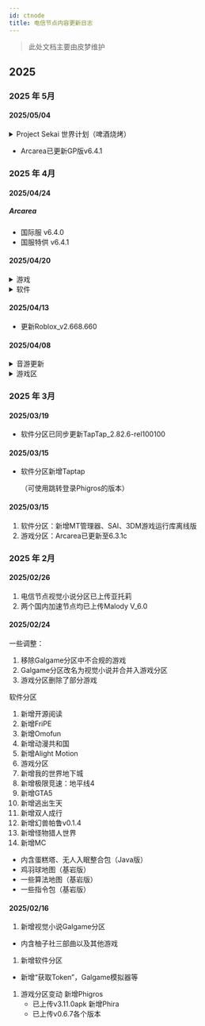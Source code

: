 ```yaml
---
id: ctnode
title: 电信节点内容更新日志
---
```


> 此处文档主要由皮梦维护
>

## 2025

### 2025 年 5月

#### 2025/05/04

<details><summary>Project Sekai 世界计划（啤酒烧烤）</summary>

更新如下

1. 国际服 v3.5.0
2. 港澳台服 v4.1.1
3. 日服 v5.3.0

</details>

- Arcarea已更新GP版v6.4.1

### 2025 年 4月

#### 2025/04/24

##### Arcarea

- 国际服 v6.4.0
- 国服特供 v6.4.1

#### 2025/04/20

<details><summary>游戏</summary>

1. 上传Phigros版本如下

- v3.6.1
- v3.5.0

2. 同步旧节点一些音游
3. 对于需要模拟器的Galgame已新增对于模拟器注释
4. 新增RPGVX的RTP运行库（Windows），该运行库兼容joiplay，可用于直接导入到joiplay中使用

</details>

<details><summary>软件</summary>

1. 同步更新TapTap_2.83.0-rel100100
2. 整理了Galgame模拟器的目录
3. 新增花瓣测速 v4.8.0.311
4. 新增网速助手（中国电信测速） v1.7.3
5. 新增Shizuku v13.5.4
6. 新增WiFiMan v2.11.2
7. 新增创建快捷方式 v1.17

</details>

#### 2025/04/13

- 更新Roblox_v2.668.660

#### 2025/04/08

<details><summary>音游更新</summary>

<details><summary>Project Sekai</summary>

1. 国际服v3.4.0
2. 繁中服v3.4.2
3. 日服v5.2.0

</details>

- Sonolus v0.8.12
- Cytus1
- 范式：起源 v3.5.1 GP版

</details>
<details><summary>游戏区</summary>

- 新增Roblox 2.667.666 GP版

</details>

### 2025 年 3月

#### 2025/03/19

- 软件分区已同步更新TapTap_2.82.6-rel100100

#### 2025/03/15

- 软件分区新增Taptap

  （可使用跳转登录Phigros的版本）

#### 2025/03/15

1. 软件分区：新增MT管理器、SAI、3DM游戏运行库离线版
2. 游戏分区：Arcarea已更新至6.3.1c

### 2025 年 2月

#### 2025/02/26

1. 电信节点视觉小说分区已上传亚托莉
2. 两个国内加速节点均已上传Malody V_6.0

#### 2025/02/24

一些调整：

1. 移除Galgame分区中不合规的游戏
2. Galgame分区改名为视觉小说并合并入游戏分区
3. 游戏分区删除了部分游戏

软件分区

1. 新增开源阅读
2. 新增FriPE
3. 新增Omofun
4. 新增动漫共和国
5. 新增Alight Motion
6. 游戏分区
7. 新增我的世界地下城
8. 新增极限竞速：地平线4
9. 新增GTA5
10. 新增逃出生天
11. 新增双人成行
12. 新增幻兽帕鲁v0.1.4
13. 新增怪物猎人世界
14. 新增MC

- 内含蛋糕塔、无人入眠整合包（Java版）
- 鸡羽球地图（基岩版）
- 一些算法地图（基岩版）
- 一些指令包（基岩版）

#### 2025/02/16

1. 新增视觉小说Galgame分区

- 内含柚子社三部曲以及其他游戏

1. 新增软件分区

- 新增“获取Token”，Galgame模拟器等

1. 游戏分区变动
   新增Phigros
   - 已上传v3.11.0apk
   新增Phira
   - 已上传v0.6.7各个版本